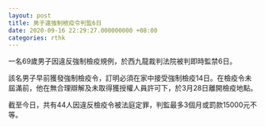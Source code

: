 ```yaml
---
layout: post
title: 男子違強制檢疫令判監6日
date: 2020-09-16 22:29:27.000000000 +08:00
categories: rthk
---
```


一名69歲男子因違反強制檢疫規例，於西九龍裁判法院被判即時監禁6日。

該名男子早前獲發強制檢疫令，訂明必須在家中接受強制檢疫14日。在檢疫令未屆滿前，他在無合理辯解及未取得獲授權人員許可下，於3月28日離開檢疫地點。

截至今日，共有44人因違反檢疫令被法庭定罪，判監最多3個月或罰款15000元不等。
